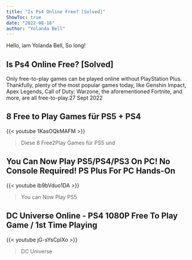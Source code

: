 ```yaml
---
title: "Is Ps4 Online Free? [Solved]"
ShowToc: true 
date: "2022-08-18"
author: "Yolanda Bell" 
---
```


Hello, iam Yolanda Bell, So long!
## Is Ps4 Online Free? [Solved]
Only free-to-play games can be played online without PlayStation Plus. Thankfully, plenty of the most popular games today, like Genshin Impact, Apex Legends, Call of Duty: Warzone, the aforementioned Fortnite, and more, are all free-to-play.27 Sept 2022

## 8 Free to Play Games für PS5 + PS4
{{< youtube 1KasOQkMAFM >}}
>Diese 8 Free2Play Games für PS5 und 

## You Can Now Play PS5/PS4/PS3 On PC! No Console Required! PS Plus For PC Hands-On
{{< youtube lb9bVduo1DA >}}
>You can Now Play PS5 

## DC Universe Online - PS4 1080P Free To Play Game / 1st Time Playing
{{< youtube jG-sYsCplXo >}}
>DC Universe 


